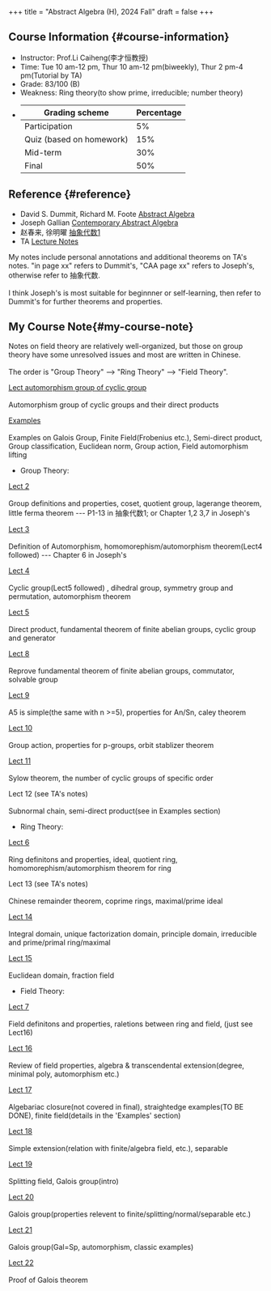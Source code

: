 +++
title = "Abstract Algebra (H), 2024 Fall"
draft = false
+++

## Course Information {#course-information}

-   Instructor: Prof.Li Caiheng(李才恒教授)
-   Time: Tue 10 am-12 pm, Thur 10 am-12 pm(biweekly), Thur 2 pm-4 pm(Tutorial by TA) 
-   Grade: 83/100 (B)
-   Weakness: Ring theory(to show prime, irreducible; number theory) 
-   | Grading scheme            | Percentage |
    |---------------------------|------------|
    | Participation             | 5%         |
    | Quiz (based on homework)  | 15%        |
    | Mid-term                  | 30%        |
    | Final                     | 50%        |        


## Reference {#reference}
 
-   David S. Dummit, Richard M. Foote [Abstract Algebra](https://www.scribd.com/document/39232898/DummitFooteAbstractAlgebra)
-   Joseph Gallian [Contemporary Abstract Algebra](./Contemporary-Abstract-Algebra.pdf)
-   赵春来, 徐明曜 [抽象代数1](./抽象代数1.pdf)
-   TA [Lecture Notes](https://github.com/hhhyx817/draft/tree/main/TA-notes)

My notes include personal annotations and additional theorems on TA's notes. "in page xx" refers to Dummit's, "CAA page xx" refers to Joseph's, otherwise refer to 抽象代数.<br>   
I think Joseph's is most suitable for beginnner or self-learning, then refer to Dummit's for further theorems and properties.


## My Course Note{#my-course-note}
Notes on field theory are relatively well-organized, but those on group theory have some unresolved issues and most are written in Chinese. <br>   
The order is "Group Theory" --> "Ring Theory" --> "Field Theory". <br>   

[Lect automorphism group of cyclic group](./automorphism-group-of-cyclic-group.pdf)<br>   
Automorphism group of cyclic groups and their direct products<br>  

[Examples](./examples.pdf)<br>   
Examples on Galois Group, Finite Field(Frobenius etc.), Semi-direct product, Group classification, Euclidean norm, Group action, Field automorphism lifting

-   Group Theory:

[Lect 2](./L2.pdf)<br>   
Group definitions and properties, coset, quotient group, lagerange theorem, little ferma theorem  --- P1-13 in 抽象代数1; or Chapter 1,2 3,7 in Joseph's<br>

[Lect 3](./L3.pdf)<br>   
Definition of Automorphism, homomorephism/automorphism theorem(Lect4 followed)  --- Chapter 6 in Joseph's<br>  

[Lect 4](./L4.pdf)<br>   
Cyclic group(Lect5 followed) , dihedral group, symmetry group and permutation, automorphism theorem<br>  

[Lect 5](./L5.pdf)<br>   
Direct product, fundamental theorem of finite abelian groups, cyclic group and generator<br>  

[Lect 8](./L8.pdf)<br>   
Reprove fundamental theorem of finite abelian groups, commutator, solvable group<br>  

[Lect 9](./L9.pdf)<br>   
A5 is simple(the same with n >=5), properties for An/Sn, caley theorem<br>  

[Lect 10](./L10.pdf)<br>   
Group action, properties for p-groups, orbit stablizer theorem<br>  

[Lect 11](./L11.pdf)<br>   
Sylow theorem, the number of cyclic groups of specific order<br>  

Lect 12 (see TA's notes)<br>   
Subnormal chain, semi-direct product(see in Examples section)<br>  
 

-   Ring Theory:   

[Lect 6](./L6.pdf)<br>   
Ring definitons and properties, ideal, quotient ring, homomorephism/automorphism theorem for ring<br>  

Lect 13 (see TA's notes)<br>   
Chinese remainder theorem, coprime rings, maximal/prime ideal<br>  

[Lect 14](./L14.pdf)<br>   
Integral domain, unique factorization domain, principle domain, irreducible and prime/primal ring/maximal<br>  

[Lect 15](./L15.pdf)<br>   
Euclidean domain, fraction field   

-   Field Theory:    

[Lect 7](./L7.pdf)<br>   
Field definitons and properties, raletions between ring and field, (just see Lect16)<br>  

[Lect 16](./L16.pdf)<br>   
Review of field properties, algebra & transcendental extension(degree, minimal poly, automorphism etc.)<br>  

[Lect 17](./L17.pdf)<br>   
Algebariac closure(not covered in final), straightedge examples(TO BE DONE), finite field(details in the 'Examples' section)<br>  

[Lect 18](./L18.pdf)<br>   
Simple extension(relation with finite/algebra field, etc.), separable<br>  

[Lect 19](./L19.pdf)<br>   
Splitting field, Galois group(intro)<br>  

[Lect 20](./L20.pdf)<br>   
Galois group(properties relevent to finite/splitting/normal/separable etc.)<br>  

[Lect 21](./L21.pdf)<br>   
Galois group(Gal=Sp, automorphism, classic examples)<br>

[Lect 22](./L22.pdf)<br>   
Proof of Galois theorem<br>  




